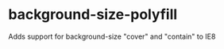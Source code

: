 background-size-polyfill
========================

Adds support for background-size "cover" and "contain" to IE8